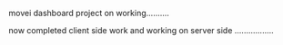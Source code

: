 movei dashboard project on working..........


now completed client side work 
and working on server side .................
